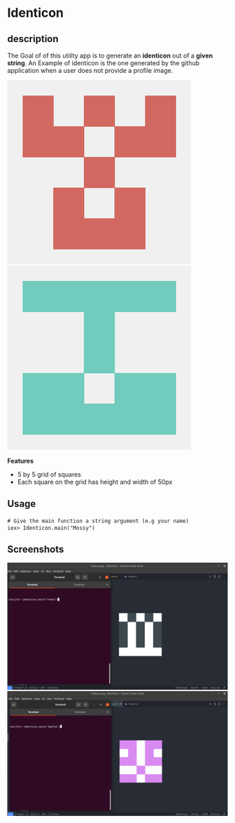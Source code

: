 # Identicon

## description

The Goal of of this utility app is to generate an **identicon** out of a **given string**. An Example of identicon is the one generated by the github application when a user does not provide a profile image.

![identicon1](assets/ide1.png)
![identicon2](assets/ide2.png)

**Features**

- 5 by 5 grid of squares
- Each square on the grid has height and width of 50px

## Usage
```elixit
# Give the main function a string argument (e.g your name)
iex> Identicon.main("Mossy")

```
## Screenshots
![screen1](assets/s1.png)
![screen1](assets/s2.png)



